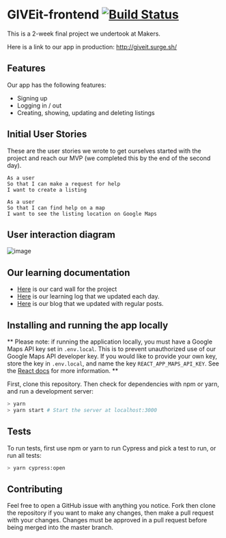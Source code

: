 # GIVEit-frontend  [![Build Status](https://travis-ci.org/MugeHasilci/GIVEit-frontend.svg?branch=master)](https://travis-ci.org/becc-mu/GIVEit-frontend)

This is a 2-week final project we undertook at Makers.

Here is a link to our app in production: http://giveit.surge.sh/

## Features

Our app has the following features:
 - Signing up
 - Logging in / out
 - Creating, showing, updating and deleting listings

## Initial User Stories

These are the user stories we wrote to get ourselves started with the project and reach our MVP (we completed this by the end of the second day).

```
As a user
So that I can make a request for help
I want to create a listing

As a user
So that I can find help on a map
I want to see the listing location on Google Maps

```

## User interaction diagram
![image]()

## Our learning documentation
- [Here](https://trello.com/b/fCE5cFQb/giveit) is our card wall for the project
- [Here](https://github.com/MugeHasilci/GIVEit-frontend/wiki) is our learning log that we updated each day.
- [Here](https://medium.com/giveit-blog) is our blog that we updated with regular posts.

## Installing and running the app locally

** 
Please note: if running the application locally, you must have a Google Maps API key set in `.env.local`. This is to prevent unauthorized use of our Google Maps API developer key. If you would like to provide your own key, store the key in `.env.local`, and name the key `REACT_APP_MAPS_API_KEY`. See the [React docs](https://facebook.github.io/create-react-app/docs/adding-custom-environment-variables) for more information.
**

First, clone this repository. Then check for dependencies with npm or yarn, and run a development server:

```bash
> yarn
> yarn start # Start the server at localhost:3000
```

## Tests

To run tests, first use npm or yarn to run Cypress and pick a test to run, or run all tests:
```bash
> yarn cypress:open
```

## Contributing

Feel free to open a GitHub issue with anything you notice. Fork then clone the repository if you want to make any changes, then make a pull request with your changes. Changes must be approved in a pull request before being merged into the master branch.
